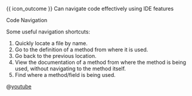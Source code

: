 <span id="prereqs"></span>

<span id="outcomes">{{ icon_outcome }} Can navigate code effectively using IDE features</span>

<span id="title">Code Navigation</span>

<div id="body">

Some useful navigation shortcuts:

1. Quickly locate a file by name.
1. Go to the definition of a method from where it is used.
1. Go back to the previous location.
1. View the documentation of a method from where the method is being used, without navigating to the method itself.
1. Find where a method/field is being used.

<panel header="Intellij IDEA Code Navigation" expanded>

@[youtube](1UHsJyCq1SU)

</panel>

</div>

<div id="extras">
</div>